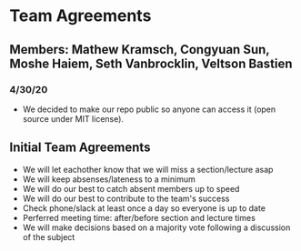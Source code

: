 # Team Agreements
## **Members:** Mathew Kramsch, Congyuan Sun, Moshe Haiem, Seth Vanbrocklin, Veltson Bastien

### 4/30/20
* We decided to make our repo public so anyone can access it (open source under MIT license).  

## Initial Team Agreements
* We will let eachother know that we will miss a section/lecture asap
* We will keep absenses/lateness to a minimum
* We will do our best to catch absent members up to speed
* We will do our best to contribute to the team's success
* Check phone/slack at least once a day so everyone is up to date
* Perferred meeting time: after/before section and lecture times
* We will make decisions based on a majority vote following a discussion of the subject

